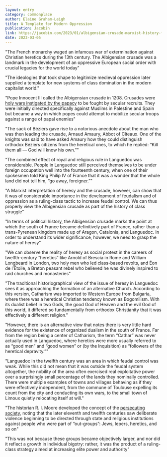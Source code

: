 ```yaml
---
layout: entry
category: commonplace
author: Elaine Graham-Leigh
title: A Template for Modern Oppression
publication: Jacobin
link: https://jacobin.com/2023/01/albigensian-crusade-marxist-history-feudal-power-catholic-church-capitalism-oppression/
date: 2023-03-05
---
```


"The French monarchy waged an infamous war of extermination against Christian heretics during the 13th century. The Albigensian crusade was a landmark in the development of an oppressive European social order with crucial legacies for the world today"

"The ideologies that took shape to legitimize medieval oppression later supplied a template for new systems of class domination in the modern capitalist world."

"Pope Innocent III called the Albigensian crusade in 1208. Crusades were [holy wars instigated by the papacy](https://jacobin.com/2022/10/marxism-crusades-classes-history-peasants-knights) to be fought by secular recruits. They were initially directed specifically against Muslims in Palestine and Spain but became a way in which popes could attempt to mobilize secular troops against a range of papal enemies"

"The sack of Béziers gave rise to a notorious anecdote about the man who was then leading the crusade, Arnaud Amaury, Abbot of Cîteaux. One of the knights was said to have asked Amaury how they could distinguish orthodox Béziers citizens from the heretical ones, to which he replied: “Kill them all — God will know his own.”"

"The combined effect of royal and religious rule in Languedoc was considerable. People in Languedoc still perceived themselves to be under foreign occupation well into the fourteenth century, when one of their spokesmen told King Philip IV of France that it was a wonder that the whole land did not tell him, “go away, foreigner.”"

"A Marxist interpretation of heresy and the crusade, however, can show that it was of considerable importance in the development of feudalism and of oppression as a ruling-class tactic to increase feudal control. We can thus properly view the Albigensian crusade as part of the history of class struggle"

"In terms of political history, the Albigensian crusade marks the point at which the south of France became definitively part of France, rather than a trans-Pyrenean kingdom made up of Aragon, Catalonia, and Languedoc. In order to understand its wider significance, however, we need to grasp the nature of heresy"

"We can observe the reality of heresy as social protest in the careers of twelfth-century “heretics” like Arnold of Brescia in Rome and William Longbeard in London, two holy men who led class-based revolts, and Éon de l’Étoile, a Breton peasant rebel who believed he was divinely inspired to raid churches and monasteries"

"The traditional historiographical view of the issue of heresy in Languedoc sees it as approaching the formation of an alternative Church. According to this version, Catharism was imported to Western Europe from Bulgaria, where there was a heretical Christian tendency known as Bogomilism. With its dualist belief in two Gods, the good God of Heaven and the evil God of this world, it differed so fundamentally from orthodox Christianity that it was effectively a different religion."

"However, there is an alternative view that notes there is very little hard evidence for the existence of organized dualism in the south of France. Far from the region being a center of Catharism, the term “Cathar” was never actually used in Languedoc, where heretics were more usually referred to as “good men” and “good women” or (by the Inquisition) as “followers of the heretical depravity.”"

"Languedoc in the twelfth century was an area in which feudal control was weak. While this did not mean that it was outside the feudal system altogether, the nobility of the area often exercised real exploitative power over a surprisingly small percentage of the lands they nominally controlled. There were multiple examples of towns and villages behaving as if they were effectively independent, from the commune of Toulouse expelling its count from the city and conducting its own wars, to the small town of Limoux quietly relocating itself at will."

"The historian R. I. Moore developed the concept of the [persecuting society](https://www.wiley.com/en-ie/The+Formation+of+a+Persecuting+Society:+Authority+and+Deviance+in+Western+Europe+950+1250,+2nd+Edition-p-9781405129640), noting that the later eleventh and twelfth centuries saw deliberate violence beginning to be directed through state and religious institutions against people who were part of “out-groups”: Jews, lepers, heretics, and so on"

"This was not because these groups became objectively larger, and nor did it reflect a growth in individual bigotry: rather, it was the product of a ruling-class strategy aimed at increasing elite power and authority"
